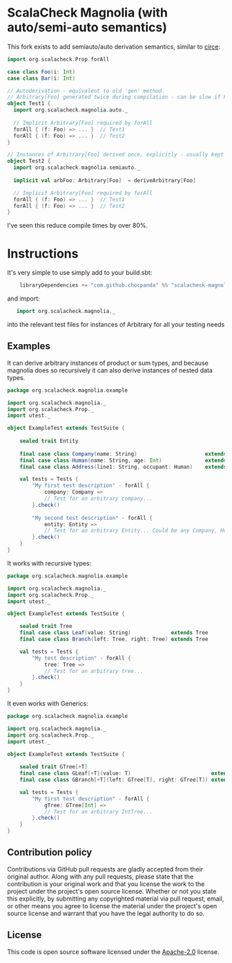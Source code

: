 # ScalaCheck Magnolia (with auto/semi-auto semantics) #

This fork exists to add semiauto/auto derivation semantics, similar to [circe](https://github.com/circe/circe):

```scala
import org.scalacheck.Prop.forAll

case class Foo(i: Int)
case class Bar(i: Int)

// Autoderivation - equivalent to old 'gen' method.
// Arbitrary[Foo] generated twice during compilation - can be slow if Foo is large/deeply nested.
object Test1 {
  import org.scalacheck.magnolia.auto._
  
  // Implicit Arbitrary[Foo] required by forAll
  forAll { (f: Foo) => ... }  // Test1
  forAll { (f: Foo) => ... }  // Test2
}

// Instances of Arbitrary[Foo] derived once, explicitly - usually kept somewhere outside the test.
object Test2 {
  import org.scalacheck.magnolia.semiauto._
  
  implicit val arbFoo: Arbitrary[Foo]  = deriveArbitrary[Foo]

  // Implicit Arbitrary[Foo] required by forAll
  forAll { (f: Foo) => ... }  // Test1
  forAll { (f: Foo) => ... }  // Test2
}
```

I've seen this reduce compile times by over 80%.

# Instructions

It's very simple to use simply add to your build.sbt:
```scala
    libraryDependencies += "com.github.chocpanda" %% "scalacheck-magnolia" % "0.5.1"
```

and import:
```scala
   import org.scalacheck.magnolia._
```

into the relevant test files for instances of Arbitrary for all your testing needs

## Examples ##

It can derive arbitrary instances of product or sum types, and because magnolia does so recursively
it can also derive instances of nested data types.

```scala
package org.scalacheck.magnolia.example

import org.scalacheck.magnolia._
import org.scalacheck.Prop._
import utest._

object ExampleTest extends TestSuite {
    
    sealed trait Entity
    
    final case class Company(name: String)                      extends Entity
    final case class Human(name: String, age: Int)              extends Entity
    final case class Address(line1: String, occupant: Human)    extends Entity

    val tests = Tests {
        "My first test description" - forAll {
            company: Company =>
            // Test for an arbitrary company...
        }.check()
        
        "My second test description" - forAll {
            entity: Entity =>
            // Test for an arbitrary Entity... Could be any Company, Human or Address
        }.check()
    }
}
```
    
It works with recursive types:

```scala
package org.scalacheck.magnolia.example

import org.scalacheck.magnolia._
import org.scalacheck.Prop._
import utest._

object ExampleTest extends TestSuite {

    sealed trait Tree
    final case class Leaf(value: String)             extends Tree
    final case class Branch(left: Tree, right: Tree) extends Tree

    val tests = Tests {
        "My test description" - forAll {
            tree: Tree =>
            // Test for an arbitrary tree...
        }.check()
    }
}
```

It even works with Generics:

```scala
package org.scalacheck.magnolia.example

import org.scalacheck.magnolia._
import org.scalacheck.Prop._
import utest._

object ExampleTest extends TestSuite {
    
    sealed trait GTree[+T]
    final case class GLeaf[+T](value: T)                          extends GTree[T]
    final case class GBranch[+T](left: GTree[T], right: GTree[T]) extends GTree[T]

    val tests = Tests {
        "My first test description" - forAll {
            gTree: GTree[Int] =>
            // Test for an arbitrary IntTree...
        }.check()
    }
}
```

## Contribution policy ##

Contributions via GitHub pull requests are gladly accepted from their original author. Along with
any pull requests, please state that the contribution is your original work and that you license
the work to the project under the project's open source license. Whether or not you state this
explicitly, by submitting any copyrighted material via pull request, email, or other means you
agree to license the material under the project's open source license and warrant that you have the
legal authority to do so.

## License ##

This code is open source software licensed under the
[Apache-2.0](http://www.apache.org/licenses/LICENSE-2.0) license.
